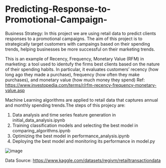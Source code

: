 # Predicting-Response-to-Promotional-Campaign-

Business Strategy: In this project we are using retail data to predict clients responses to a promotional campaigns. The aim of this project is to strategically target customers with campaings based on their spending trends, helping businesses be more successful on their marketing trends. 

This is an example of Recency, Frequency, Monetary Value (RFM) in marketing: a tool used to identufy the firms best clients based on the nature of their spending habits.
In particular, it evaluates customers’ recency (how long ago they made a purchase), frequency (how often they make purchases), and monetary value (how much money they spend)
Ref: https://www.investopedia.com/terms/r/rfm-recency-frequency-monetary-value.asp 

 Machine Learning algorithms are applied to retail data that captures annual and monthly spending trends.The steps of this projecy are:

1. Data analysis and time series feature generation in initial_data_analysis.ipynb
2. Training classification models and selecting the best model in comparing_algorithms.ipynb
3. Optimizing the best model in performance_analysis.ipynb
4. Deploying the best model and monitoring its performance in model.py 



![image](https://github.com/user-attachments/assets/7a821190-dd51-4422-8ecc-5bb196bebfff)


Data Source: https://www.kaggle.com/datasets/regivm/retailtransactiondata

